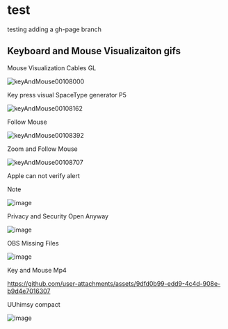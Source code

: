 # test
testing adding a gh-page branch

## Keyboard and Mouse Visualizaiton gifs
Mouse Visualization Cables GL

![keyAndMouse00108000](https://github.com/user-attachments/assets/1ed4ad3d-c07d-454f-b3f3-2f477dc60df7)

Key press visual SpaceType generator P5

![keyAndMouse00108162](https://github.com/user-attachments/assets/541bf569-4818-4227-9743-d4bbe5fbd87f)

Follow Mouse

![keyAndMouse00108392](https://github.com/user-attachments/assets/1f6805b9-6f37-4967-b558-1a907b3e7683)

Zoom and Follow Mouse

![keyAndMouse00108707](https://github.com/user-attachments/assets/caf748be-94d6-4e4d-b176-da76e26661d6)

Apple can not verify alert

> [!note]
>![image](https://github.com/user-attachments/assets/ceef4d62-0e3c-4fd8-9faf-14099fda2c78)
>

Privacy and Security Open Anyway

![image](https://github.com/user-attachments/assets/e0c393c0-0302-41ac-9ed6-7ceb22f796e7)

OBS Missing Files

![image](https://github.com/user-attachments/assets/22dd38fa-7db9-4975-adb0-294c846f9e7a)

Key and Mouse Mp4

https://github.com/user-attachments/assets/9dfd0b99-edd9-4c4d-908e-b9d4e7016307

UUhimsy compact

![image](https://github.com/user-attachments/assets/4789585c-021e-4a50-ac6d-ee1c19f1913f)
